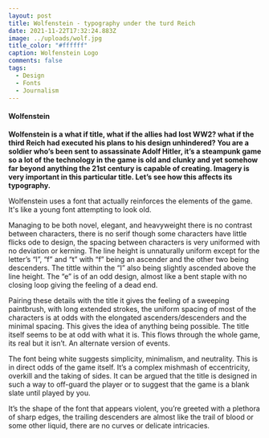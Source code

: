 ```yaml
---
layout: post
title: Wolfenstein - typography under the turd Reich
date: 2021-11-22T17:32:24.883Z
image: ../uploads/wolf.jpg
title_color: "#ffffff"
caption: Wolfenstein Logo
comments: false
tags:
  - Design
  - Fonts
  - Journalism
---
```

#### Wolfenstein

**Wolfenstein is a what if title, what if the allies had lost WW2? what if the third Reich had executed his plans to his design unhindered? You are a soldier who’s been sent to assassinate Adolf Hitler, it’s a steampunk game so a lot of the technology in the game is old and clunky and yet somehow far beyond anything the 21st century is capable of creating. Imagery is very important in this particular title. Let’s see how this affects its typography.**

Wolfenstein uses a font that actually reinforces the elements of the game. It's like a young font attempting to look old. 

Managing to be both novel, elegant, and heavyweight there is no contrast between characters, there is no serif though some characters have little flicks ode to design, the spacing between characters is very uniformed with no deviation or kerning. The line height is unnaturally uniform except for the letter’s “l”, “f” and “t” with “f” being an ascender and the other two being descenders. The tittle within the “I” also being slightly ascended above the line height. The “e” is of an odd design, almost like a bent staple with no closing loop giving the feeling of a dead end.

Pairing these details with the title it gives the feeling of a sweeping paintbrush, with long extended strokes, the uniform spacing of most of the characters is at odds with the elongated ascenders/descenders and the minimal spacing. This gives the idea of anything being possible. The title itself seems to be at odd with what it is. This flows through the whole game, its real but it isn’t. An alternate version of events.

The font being white suggests simplicity, minimalism, and neutrality. This is in direct odds of the game itself. It’s a complex mishmash of eccentricity, overkill and the taking of sides. It can be argued that the title is designed in such a way to off-guard the player or to suggest that the game is a blank slate until played by you.

It’s the shape of the font that appears violent, you’re greeted with a plethora of sharp edges, the trailing descenders are almost like the trail of blood or some other liquid, there are no curves or delicate intricacies.